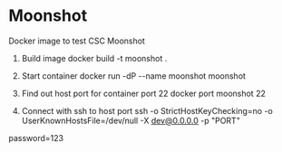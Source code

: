 Moonshot
========

Docker image to test CSC Moonshot

1. Build image
docker build -t moonshot .

2. Start container
docker run -dP --name moonshot moonshot

3. Find out host port for container port 22
docker port moonshot 22

4. Connect with ssh to host port
ssh -o StrictHostKeyChecking=no -o UserKnownHostsFile=/dev/null -X dev@0.0.0.0 -p "PORT"

password=123

